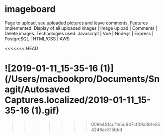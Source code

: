 # imageboard
Page to upload, see uploaded pictures and leave comments. Features implemented: Display of all uploaded images | Image upload | Comments | Delete images.  Technologies used: Javascript | Vue | Node.js | Express | PostgreSQL | HTML/CSS | AWS




<<<<<<< HEAD





![2019-01-11_15-35-16 (1)](/Users/macbookpro/Documents/Snagit/Autosaved Captures.localized/2019-01-11_15-35-16 (1).gif)
=======
>>>>>>> 009e4514cf1e5d647cf09a3b1e554246ac315bbd
